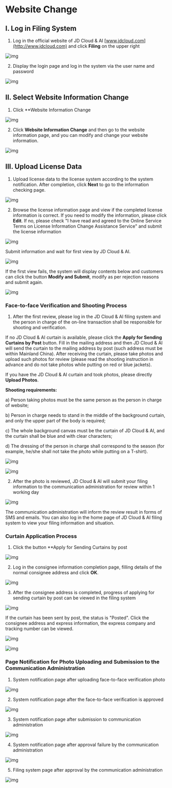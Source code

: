 # Website Change

## I. Log in Filing System

1. Log in the official website of JD Cloud & AI [www.jdcloud.com](http://www.jdcloud.com) and click **Filing** on the upper right

![img](https://github.com/jdcloudcom/cn/blob/joytaobao-beian-2020032802/image/ICP-License-Service/Change-website-cn-1.png)

2. Display the login page and log in the system via the user name and password

![img](https://github.com/jdcloudcom/cn/blob/joytaobao-beian-2020032802/image/ICP-License-Service/Change-website-cn-2.png)

## II. Select Website Information Change

1. Click **Website Information Change

![img](https://github.com/jdcloudcom/cn/blob/joytaobao-beian-2020032802/image/ICP-License-Service/Change-website-cn-3.png)

2. Click **Website Information Change** and then go to the website information page, and you can modify and change your website information.

![img](https://github.com/jdcloudcom/cn/blob/joytaobao-beian-2020032802/image/ICP-License-Service/Change-website-cn-4.png)

## III. Upload License Data

1. Upload license data to the license system according to the system notification. After completion, click **Next** to go to the information checking page.

![img](https://github.com/jdcloudcom/cn/blob/joytaobao-beian-2020032802/image/ICP-License-Service/Change-website-cn-5.png)

2. Browse the license information page and view if the completed license information is correct. If you need to modify the information, please click **Edit**. If no, please check "I have read and agreed to the Online Service Terms on License Information Change Assistance Service" and submit the license information

  ![img](https://github.com/jdcloudcom/cn/blob/joytaobao-beian-2020032802/image/ICP-License-Service/Change-website-cn-6.png)

Submit information and wait for first view by JD Cloud & AI.

![img](https://github.com/jdcloudcom/cn/blob/joytaobao-beian-2020032802/image/ICP-License-Service/Change-website-cn-7.png)

If the first view fails, the system will display contents below and customers can click the button **Modify and Submit**, modify as per rejection reasons and submit again.

![img](https://github.com/jdcloudcom/cn/blob/joytaobao-beian-2020032802/image/ICP-License-Service/Change-website-cn-8.png)

### Face-to-face Verification and Shooting Process

1. After the first review, please log in the JD Cloud & AI filing system and the person in charge of the on-line transaction shall be responsible for shooting and verification.

If no JD Cloud & AI curtain is available, please click the **Apply for Sending Curtains by Post** button. Fill in the mailing address and then JD Cloud & AI will send the curtain to the mailing address by post (such address must be within Mainland China). After receiving the curtain, please take photos and upload such photos for review (please read the shooting instruction in advance and do not take photos while putting on red or blue jackets).

If you have the JD Cloud & AI curtain and took photos, please directly **Upload Photos**.

**Shooting requirements:**

a)   Person taking photos must be the same person as the person in charge of website;

b)   Person in charge needs to stand in the middle of the background curtain, and only the upper part of the body is required;

c)   The whole background canvas must be the curtain of JD Cloud & AI, and the curtain shall be blue and with clear characters;

d)   The dressing of the person in charge shall correspond to the season (for example, he/she shall not take the photo while putting on a T-shirt).

![img](https://github.com/jdcloudcom/cn/blob/joytaobao-beian-2020032802/image/ICP-License-Service/Change-website-cn-9.png)

![img](https://github.com/jdcloudcom/cn/blob/joytaobao-beian-2020032802/image/ICP-License-Service/Change-website-cn-10.png)

2. After the photo is reviewed, JD Cloud & AI will submit your filing information to the communication administration for review within 1 working day

![img](https://github.com/jdcloudcom/cn/blob/joytaobao-beian-2020032802/image/ICP-License-Service/Change-website-cn-11.png)

The communication administration will inform the review result in forms of SMS and emails. You can also log in the home page of JD Cloud & AI filing system to view your filing information and situation.

### Curtain Application Process

1. Click the button **Apply for Sending Curtains by post

![img](https://github.com/jdcloudcom/cn/blob/joytaobao-beian-2020032802/image/ICP-License-Service/Change-website-cn-12.png)

2. Log in the consignee information completion page, filling details of the normal consignee address and click **OK**.

![img](https://github.com/jdcloudcom/cn/blob/joytaobao-beian-2020032802/image/ICP-License-Service/Change-website-cn-13.png)

3. After the consignee address is completed, progress of applying for sending curtain by post can be viewed in the filing system

![img](https://github.com/jdcloudcom/cn/blob/joytaobao-beian-2020032802/image/ICP-License-Service/Change-website-cn-14.png)

If the curtain has been sent by post, the status is "Posted". Click the consignee address and express information, the express company and tracking number can be viewed.

![img](https://github.com/jdcloudcom/cn/blob/joytaobao-beian-2020032802/image/ICP-License-Service/Change-website-cn-15.png)

 ![img](https://github.com/jdcloudcom/cn/blob/joytaobao-beian-2020032802/image/ICP-License-Service/Change-website-cn-16.png)

### Page Notification for Photo Uploading and Submission to the Communication Administration

1. System notification page after uploading face-to-face verification photo

![img](https://github.com/jdcloudcom/cn/blob/joytaobao-beian-2020032802/image/ICP-License-Service/Change-website-cn-17.png)

2. System notification page after the face-to-face verification is approved

![img](https://github.com/jdcloudcom/cn/blob/joytaobao-beian-2020032802/image/ICP-License-Service/Change-website-cn-18.png)

3. System notification page after submission to communication administration

![img](https://github.com/jdcloudcom/cn/blob/joytaobao-beian-2020032802/image/ICP-License-Service/Change-website-cn-19.png)

4. System notification page after approval failure by the communication administration

![img](https://github.com/jdcloudcom/cn/blob/joytaobao-beian-2020032802/image/ICP-License-Service/Change-website-cn-20.png)

5. Filing system page after approval by the communication administration

![img](https://github.com/jdcloudcom/cn/blob/joytaobao-beian-2020032802/image/ICP-License-Service/Change-website-cn-21.png)
